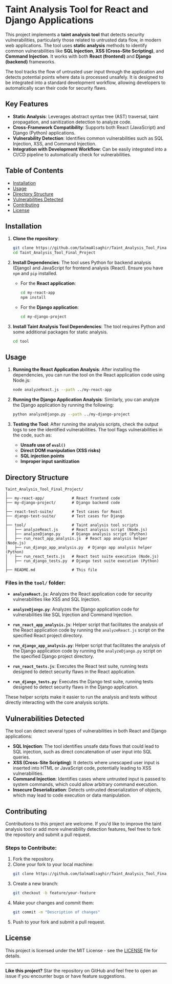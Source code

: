 # Taint Analysis Tool for React and Django Applications

This project implements a **taint analysis tool** that detects security vulnerabilities, particularly those related to untrusted data flow, in modern web applications. The tool uses **static analysis** methods to identify common vulnerabilities like **SQL Injection**, **XSS (Cross-Site Scripting)**, and **Command Injection**. It works with both **React (frontend)** and **Django (backend)** frameworks.

The tool tracks the flow of untrusted user input through the application and detects potential points where data is processed unsafely. It is designed to be integrated into a standard development workflow, allowing developers to automatically scan their code for security flaws.

## Key Features
- **Static Analysis**: Leverages abstract syntax tree (AST) traversal, taint propagation, and sanitization detection to analyze code.
- **Cross-Framework Compatibility**: Supports both React (JavaScript) and Django (Python) applications.
- **Vulnerability Detection**: Identifies common vulnerabilities such as SQL Injection, XSS, and Command Injection.
- **Integration with Development Workflow**: Can be easily integrated into a CI/CD pipeline to automatically check for vulnerabilities.

## Table of Contents
- [Installation](#installation)
- [Usage](#usage)
- [Directory Structure](#directory-structure)
- [Vulnerabilities Detected](#vulnerabilities-detected)
- [Contributing](#contributing)
- [License](#license)

## Installation

1. **Clone the repository**:
   ```bash
   git clone https://github.com/SalmaAlsaghir/Taint_Analysis_Tool_Final_Project.git
   cd Taint_Analysis_Tool_Final_Project
   ```

2. **Install Dependencies**:
   The tool uses Python for backend analysis (Django) and JavaScript for frontend analysis (React). Ensure you have `npm` and `pip` installed.

   - For the **React application**:
     ```bash
     cd my-react-app
     npm install
     ```

   - For the **Django application**:
     ```bash
     cd my-django-project
     ```

3. **Install Taint Analysis Tool Dependencies**:
   The tool requires Python and some additional packages for static analysis.

   ```bash
   cd tool
   ```

## Usage

1. **Running the React Application Analysis**:
   After installing the dependencies, you can run the tool on the React application code using Node.js:

   ```bash
   node analyzeReact.js --path ../my-react-app
   ```

2. **Running the Django Application Analysis**:
   Similarly, you can analyze the Django application by running the following:

   ```bash
   python analyzeDjango.py --path ../my-django-project
   ```

3. **Testing the Tool**:
   After running the analysis scripts, check the output logs to see the identified vulnerabilities. The tool flags vulnerabilities in the code, such as:
   - **Unsafe use of `eval()`**
   - **Direct DOM manipulation (XSS risks)**
   - **SQL injection points**
   - **Improper input sanitization**

## Directory Structure

```
Taint_Analysis_Tool_Final_Project/
│
├── my-react-app/            # React frontend code
├── my-django-project/       # Django backend code
│
├── react-test-suite/        # Test cases for React
├── django-test-suite/       # Test cases for Django
│
├── tool/                    # Taint analysis tool scripts
│   ├── analyzeReact.js      # React analysis script (Node.js)
│   ├── analyzeDjango.py     # Django analysis script (Python)
│   ├── run_react_app_analysis.js  # React app analysis helper (Node.js)
│   ├── run_django_app_analysis.py  # Django app analysis helper (Python)
│   ├── run_react_tests.js   # React test suite execution (Node.js)
│   ├── run_django_tests.py  # Django test suite execution (Python)
│        
├── README.md                # This file
```

### Files in the `tool/` folder:
- **`analyzeReact.js`**: Analyzes the React application code for security vulnerabilities like XSS and SQL Injection.
- **`analyzeDjango.py`**: Analyzes the Django application code for vulnerabilities like SQL Injection and Command Injection.

- **`run_react_app_analysis.js`**: Helper script that facilitates the analysis of the React application code by running the `analyzeReact.js` script on the specified React project directory.
- **`run_django_app_analysis.py`**: Helper script that facilitates the analysis of the Django application code by running the `analyzeDjango.py` script on the specified Django project directory.

- **`run_react_tests.js`**: Executes the React test suite, running tests designed to detect security flaws in the React application.
- **`run_django_tests.py`**: Executes the Django test suite, running tests designed to detect security flaws in the Django application.

These helper scripts make it easier to run the analysis and tests without directly interacting with the core analysis scripts.

## Vulnerabilities Detected

The tool can detect several types of vulnerabilities in both React and Django applications:

- **SQL Injection**: The tool identifies unsafe data flows that could lead to SQL injection, such as direct concatenation of user input into SQL queries.
- **XSS (Cross-Site Scripting)**: It detects where unescaped user input is inserted into HTML or JavaScript code, potentially leading to XSS vulnerabilities.
- **Command Injection**: Identifies cases where untrusted input is passed to system commands, which could allow arbitrary command execution.
- **Insecure Deserialization**: Detects untrusted deserialization of objects, which may lead to code execution or data manipulation.

## Contributing

Contributions to this project are welcome. If you'd like to improve the taint analysis tool or add more vulnerability detection features, feel free to fork the repository and submit a pull request.

### Steps to Contribute:
1. Fork the repository.
2. Clone your fork to your local machine:
   ```bash
   git clone https://github.com/SalmaAlsaghir/Taint_Analysis_Tool_Final_Project.git
   ```
3. Create a new branch:
   ```bash
   git checkout -b feature/your-feature
   ```
4. Make your changes and commit them:
   ```bash
   git commit -m "Description of changes"
   ```
5. Push to your fork and submit a pull request.

## License

This project is licensed under the MIT License - see the [LICENSE](LICENSE) file for details.

---

**Like this project?** Star the repository on GitHub and feel free to open an issue if you encounter bugs or have feature suggestions.

```
